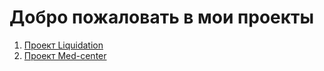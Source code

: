 # Добро пожаловать в мои проекты

1. [Проект Liquidation](https://betokov.github.io/liquidation/)
1. [Проект Med-center](https://betokov.github.io/med-center/)


